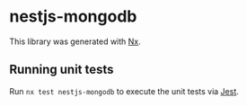# nestjs-mongodb

This library was generated with [Nx](https://nx.dev).

## Running unit tests

Run `nx test nestjs-mongodb` to execute the unit tests via [Jest](https://jestjs.io).

